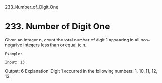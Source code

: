 233_Number_of_Digit_One
# 233. Number of Digit One

Given an integer n, count the total number of digit 1 appearing in all non-negative integers
        less than or equal to n.

    Example:

    Input: 13
Output: 6
Explanation: Digit 1 occurred in the following numbers: 1, 10, 11, 12, 13.